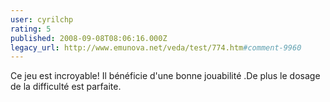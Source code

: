 ```yaml
---
user: cyrilchp
rating: 5
published: 2008-09-08T08:06:16.000Z
legacy_url: http://www.emunova.net/veda/test/774.htm#comment-9960
---
```

Ce jeu est incroyable! Il bénéficie d'une bonne jouabilité .De plus le dosage de la difficulté est parfaite.